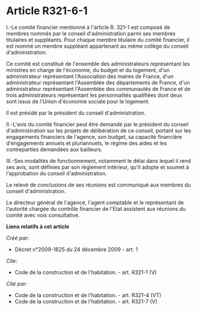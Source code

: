 # Article R321-6-1

I.-Le comité financier mentionné à l'article R. 321-1 est composé de membres nommés par le conseil d'administration parmi ses
membres titulaires et suppléants. Pour chaque membre titulaire du comité financier, il est nommé un membre suppléant
appartenant au même collège du conseil d'administration. 

Ce comité est constitué de l'ensemble des administrateurs représentant les ministres en charge de l'économie, du budget et du
logement, d'un administrateur représentant l'Association des maires de France, d'un administrateur représentant l'Assemblée
des départements de France, d'un administrateur représentant l'Assemblée des communautés de France et de trois
administrateurs représentant les personnalités qualifiées dont deux sont issus de l'Union d'économie sociale pour le
logement. 

Il est présidé par le président du conseil d'administration. 

II.-L'avis du comité financier peut être demandé par le président du conseil d'administration sur les projets de délibération
de ce conseil, portant sur les engagements financiers de l'agence, son budget, sa capacité financière d'engagements annuels
et pluriannuels, le régime des aides et les contreparties demandées aux bailleurs. 

III.-Ses modalités de fonctionnement, notamment le délai dans lequel il rend ses avis, sont définies par son règlement
intérieur, qu'il adopte et soumet à l'approbation du conseil d'administration. 

Le relevé de conclusions de ses réunions est communiqué aux membres du conseil d'administration. 

Le directeur général de l'agence, l'agent comptable et le représentant de l'autorité chargée du contrôle financier de l'Etat
assistent aux réunions du comité avec voix consultative.

**Liens relatifs à cet article**

_Créé par_:

  - Décret n°2009-1625 du 24 décembre 2009 - art. 1

_Cite_:

  - Code de la construction et de l'habitation. - art. R321-1 (V)

_Cité par_:

  - Code de la construction et de l'habitation. - art. R321-4 (VT)
  - Code de la construction et de l'habitation. - art. R321-7 (V)
